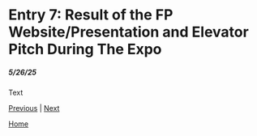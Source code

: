 # Entry 7: Result of the FP Website/Presentation and Elevator Pitch During The Expo
##### 5/26/25

Text

[Previous](entry06.md) | [Next](entry08.md)

[Home](../README.md)
